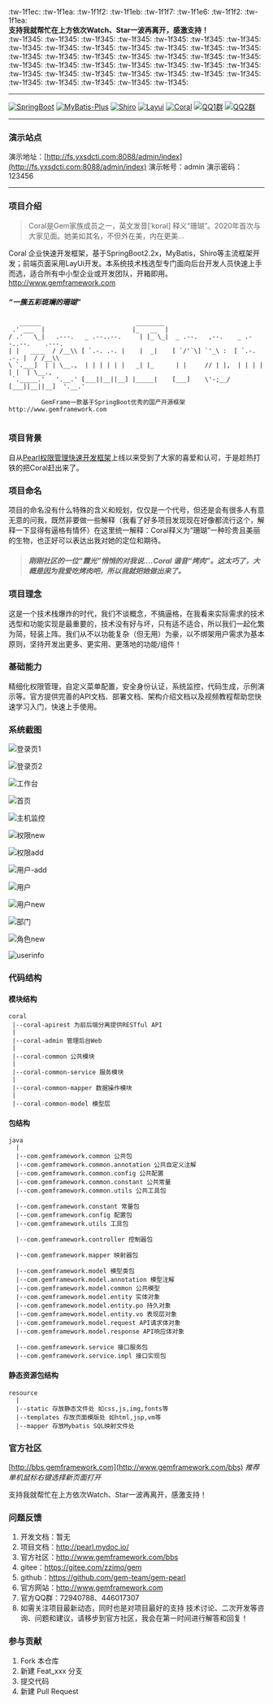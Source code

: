 :tw-1f1ec:  :tw-1f1ea:  :tw-1f1f2:  :tw-1f1eb:  :tw-1f1f7:  :tw-1f1e6:   :tw-1f1f2:  :tw-1f1ea:     
**支持我就帮忙在上方依次Watch、Star一波再离开，感激支持！**  
:tw-1f345:  :tw-1f345:  :tw-1f345:  :tw-1f345:  :tw-1f345: :tw-1f345:  :tw-1f345:  :tw-1f345:  :tw-1f345:  :tw-1f345: :tw-1f345:  :tw-1f345:  :tw-1f345:  :tw-1f345:  :tw-1f345: :tw-1f345:  :tw-1f345:  :tw-1f345:  :tw-1f345:  :tw-1f345: :tw-1f345:  :tw-1f345:  :tw-1f345:  :tw-1f345:  :tw-1f345: :tw-1f345:  :tw-1f345:  :tw-1f345:  :tw-1f345:  :tw-1f345: :tw-1f345:  :tw-1f345:  :tw-1f345:  :tw-1f345:  :tw-1f345: :tw-1f345:  :tw-1f345:  :tw-1f345:  :tw-1f345:  :tw-1f345: 

***

[![SpringBoot](https://img.shields.io/badge/SpringBoot-v2.2.x-blue)](https://spring.io/projects/spring-boot/)  [![MyBatis-Plus](https://img.shields.io/badge/MyBatisPlus-v3.3.x-yellow)](https://spring.io/projects/spring-boot/)  [![Shiro](https://img.shields.io/badge/Shiro-v1.4.x-brightgreen)](http://shiro.apache.org/) [![Layui](https://img.shields.io/badge/Layui-v2.5.6-orange)](http://www.layui.com/) [![Coral](https://img.shields.io/badge/Coral-v1.0.0-blue)](http://www.gemframework.com/) [![QQ1群](https://img.shields.io/badge/QQ%E7%BE%A4:72940788-%E6%BB%A1-red)](https://shang.qq.com/wpa/qunwpa?idkey=c39908fa28cb73b3e85d697436a52ca91e66b8870d020fcf4f555c51dca13b9a) [![QQ2群](https://img.shields.io/badge/QQ%E2%91%A1%E7%BE%A4-650255887-green)](https://shang.qq.com/wpa/qunwpa?idkey=c39908fa28cb73b3e85d697436a52ca91e66b8870d020fcf4f555c51dca13b9a)

***

### 演示站点
演示地址：[http://fs.yxsdcti.com:8088/admin/index](http://fs.yxsdcti.com:8088/admin/index)
演示帐号：admin
演示密码：123456

***
### 项目介绍

> Coral是Gem家族成员之一，英文发音[ˈkɒrəl] 释义“珊瑚”。2020年首次与大家见面。她美如其名，不但外在美，内在更美...


Coral 企业快速开发框架，基于SpringBoot2.2x，MyBatis，Shiro等主流框架开发；前端页面采用LayUi开发。本系统技术栈选型专门面向后台开发人员快速上手而选，适合所有中小型企业或开发团队，开箱即用。http://www.gemframework.com
##### “一簇五彩斑斓的珊瑚” 

```
   ______                          ________
 .' ___  |                        |_   __  |
/ .'   \_|   .---.   _ .--..--.     | |_ \_|  _ .--.   ,--.    _ .--..--.    .---.
| |   ____  / /__\\ [ `.-. .-. |    |  _|    [ `/'`\] `'_\ :  [ `.-. .-. |  / /__\\
\ `.___]  | | \__.,  | | | | | |   _| |_      | |     // | |,  | | | | | |  | \__.,
 `._____.'   '.__.' [___||__||__] |_____|    [___]    \'-;__/ [___||__||__]  '.__.'

         GemFrame一款基于SpringBoot优秀的国产开源框架 http://www.gemframework.com


```


### 项目背景

自从[Pearl权限管理快速开发框架](https://gitee.com/gemteam/pearl)上线以来受到了大家的喜爱和认可，于是趁热打铁的把Coral赶出来了。

### 项目命名

项目的命名没有什么特殊的含义和规划，仅仅是一个代号，但还是会有很多人有意无意的问我，既然非要做一些解释（我看了好多项目发现现在好像都流行这个，解释一下显得有逼格有情怀）在这里统一解释：Coral释义为“珊瑚”一种珍贵且美丽的生物，也正好可以表达出我对她的定位和期待。

> ##### 刚刚社区的一位“霞光”悄悄的对我说....Coral 谐音“烤肉”。这太巧了，大概是因为我爱吃烤肉吧，所以我就把她做出来了。

### 项目理念

这是一个技术栈爆炸的时代，我们不谈概念，不搞逼格，在我看来实际需求的技术选型和功能实现是最重要的，技术没有好与坏，只有适不适合，所以我们一起化繁为简，轻装上阵。我们从不以功能复杂（但无用）为豪，以不绑架用户需求为基本原则，坚持开发出更多、更实用、更落地的功能/组件！

### 基础能力

精细化权限管理，自定义菜单配置，安全身份认证，系统监控，代码生成，示例演示等。官方提供完善的API文档、部署文档、架构介绍文档以及视频教程帮助您快速学习入门，快速上手使用。


### 系统截图

![登录页1](https://images.gitee.com/uploads/images/2020/0323/160959_c3adaa64_2671379.png "login.png")

![登录页2](https://images.gitee.com/uploads/images/2020/0323/161006_b95bab17_2671379.png "login2.png")

![工作台](https://images.gitee.com/uploads/images/2020/0323/161047_a5ab5c69_2671379.png "index.png")

![首页](https://images.gitee.com/uploads/images/2020/0323/161024_9c700a8c_2671379.png "home.png")

![主机监控](https://images.gitee.com/uploads/images/2020/0323/161038_9cc4392f_2671379.png "host.png")

![权限new](https://images.gitee.com/uploads/images/2020/0323/162147_5dcd422d_2671379.png "right.png")

![权限add](https://images.gitee.com/uploads/images/2020/0323/162210_b2aca277_2671379.png "right-add.png")

![用户-add](https://images.gitee.com/uploads/images/2020/0323/162430_ee396a4e_2671379.png "user-add.png")

![用户](https://images.gitee.com/uploads/images/2020/0323/161138_ea7119a3_2671379.png "user.png")

![用户new](https://images.gitee.com/uploads/images/2020/0323/162422_3608148f_2671379.png "user.png")

![部门](https://images.gitee.com/uploads/images/2020/0323/161121_bb64141a_2671379.png "dept.png")

![角色new](https://images.gitee.com/uploads/images/2020/0323/162408_ba28cdce_2671379.png "role.png")

![userinfo](https://images.gitee.com/uploads/images/2020/0323/162457_c3cb16be_2671379.png "userinfo.png")


### 代码结构

#### 模块结构
```
coral 
 |--coral-apirest 为前后端分离提供RESTful API
 |
 |--coral-admin 管理后台Web
 |
 |--coral-common 公共模块
 |
 |--coral-common-service 服务模块
 |
 |--coral-common-mapper 数据操作模块
 |
 |--coral-common-model 模型层

```
#### 包结构
```
java
  |
  |--com.gemframework.common 公共包
  |--com.gemframework.common.annotation 公共自定义注解
  |--com.gemframework.common.config 公共配置
  |--com.gemframework.common.constant 公共常量
  |--com.gemframework.common.utils 公共工具包

  |--com.gemframework.constant 常量包
  |--com.gemframework.config 配置包
  |--com.gemframework.utils 工具包

  |--com.gemframework.controller 控制器包

  |--com.gemframework.mapper 映射器包 

  |--com.gemframework.model 模型类包
  |--com.gemframework.model.annotation 模型注解
  |--com.gemframework.model.common 公共模型
  |--com.gemframework.model.entity 实体对象
  |--com.gemframework.model.entity.po 持久对象
  |--com.gemframework.model.entity.vo 表现层对象
  |--com.gemframework.model.request API请求体对象
  |--com.gemframework.model.response API响应体对象

  |--com.gemframework.service 接口服务包
  |--com.gemframework.service.impl 接口实现包

```
#### 静态资源包结构
```
resource
  |
  |--static 存放静态文件处 如css,js,img,fonts等
  |--templates 存放页面模版处 如html,jsp,vm等
  |--mapper 存放Mybatis SQL映射文件处

```

### 官方社区

[http://bbs.gemframework.com](http://www.gemframework.com/bbs) _推荐单机鼠标右键选择新页面打开_ 

支持我就帮忙在上方依次Watch、Star一波再离开，感激支持！

### 问题反馈

1.  开发文档：暂无
2.  项目文档：http://pearl.mydoc.io/
3.  官方社区：http://www.gemframework.com/bbs
4.  gitee：https://gitee.com/zzimo/gem
5.  github：https://github.com/gem-team/gem-pearl
6.  官方网站：http://www.gemframework.com
7.  官方QQ群：72940788、446017307
8.  如需关注项目最新动态，同时也是对项目最好的支持 技术讨论、二次开发等咨询、问题和建议，请移步到官方社区，我会在第一时间进行解答和回复！

### 参与贡献

1.  Fork 本仓库
2.  新建 Feat_xxx 分支
3.  提交代码
4.  新建 Pull Request

